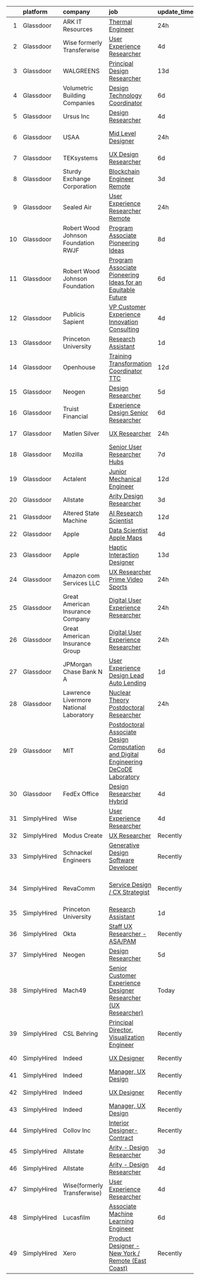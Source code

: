 

|    | platform    | company                                | job                                                                                                                                                                                                                                                                                                                                                                                                                                                                                                                                                                                                                                                                                                                                                                                                                                                                                                                                                                                                                                                                                                                                                                                                                                                                                                                                                                                                                                                                                                         | update_time   | location                   |
|---:|:------------|:---------------------------------------|:------------------------------------------------------------------------------------------------------------------------------------------------------------------------------------------------------------------------------------------------------------------------------------------------------------------------------------------------------------------------------------------------------------------------------------------------------------------------------------------------------------------------------------------------------------------------------------------------------------------------------------------------------------------------------------------------------------------------------------------------------------------------------------------------------------------------------------------------------------------------------------------------------------------------------------------------------------------------------------------------------------------------------------------------------------------------------------------------------------------------------------------------------------------------------------------------------------------------------------------------------------------------------------------------------------------------------------------------------------------------------------------------------------------------------------------------------------------------------------------------------------|:--------------|:---------------------------|
|  1 | Glassdoor   | ARK IT Resources                       | [Thermal Engineer](https://www.glassdoor.com/partner/jobListing.htm?pos=119&ao=1136043&s=58&guid=000001835ef853be94dac31e09aabddc&src=GD_JOB_AD&t=SR&vt=w&ea=1&cs=1_eefef15e&cb=1663745676816&jobListingId=1008151360223&jrtk=3-0-1gdffgl4tgrib801-1gdffgl5mj4jq800-d7ba8a74a5e566be-)                                                                                                                                                                                                                                                                                                                                                                                                                                                                                                                                                                                                                                                                                                                                                                                                                                                                                                                                                                                                                                                                                                                                                                                                                      | 24h           | Menlo Park, CA             |
|  2 | Glassdoor   | Wise formerly Transferwise             | [User Experience Researcher](https://www.glassdoor.com/partner/jobListing.htm?pos=123&ao=1136043&s=58&guid=000001835ef853be94dac31e09aabddc&src=GD_JOB_AD&t=SR&vt=w&cs=1_928bf3a6&cb=1663745676816&jobListingId=1008145016719&jrtk=3-0-1gdffgl4tgrib801-1gdffgl5mj4jq800-961133dc9397dce1-)                                                                                                                                                                                                                                                                                                                                                                                                                                                                                                                                                                                                                                                                                                                                                                                                                                                                                                                                                                                                                                                                                                                                                                                                                 | 4d            | New York, NY               |
|  3 | Glassdoor   | WALGREENS                              | [Principal Design Researcher](https://www.glassdoor.com/partner/jobListing.htm?pos=106&ao=1110586&s=58&guid=000001835ef853be94dac31e09aabddc&src=GD_JOB_AD&t=SR&vt=w&ea=1&cs=1_9a2dbf7e&cb=1663745676815&jobListingId=1008123372215&cpc=F4EED0218A761C36&jrtk=3-0-1gdffgl4tgrib801-1gdffgl5mj4jq800-da1a050a4c0bfca3--6NYlbfkN0DjFJdVF8xT6Dx_Amb_qp16VFdGPom6iJ3DXC72xT6OlsDHd6dw58O5vXTq8utQTBupbXFjGdJH9UypqiefbqZa0WqoHxT1lx7rGDa65ZwZK99GDbL3QgPXv3GPrwAePYclNvAa9edU6328mt8w2gjxv-ih9RA1v8B5Ks58kxxzK2F0vKVqVK53TuwjVRcOaY2azucHb3yR0U8vH0-_wy51bucd9H8Lu47fodZLgtQ0DBgKQRFtkdfkWD5bPyGc8CvPPt0kmBCX1xs1I7CSatCSKIvFsnA5wSCmGRZ8oL1aYoCeWnFI9W_VaOkcFdWn1iysgsjm6P_Y-3nHFBJNh6plvuMYn2fBKGZyIzmPFspdp2MV8R9p-YpkWBw4Vf0Q6yIzmcAi5QPosH0t57IAEHhQUh1TIeGPMTle8Mx5p3vlXI4PQ2KmQTZsdrYzJDmpvZD-yc-F3j9pFLkeknSxxG2cUqhvdJKeizfqebZCEUJrypWHxAxeitKwp9dZpaCkcuIvhcdgTRRy7WKpw9o-aXeT)                                                                                                                                                                                                                                                                                                                                                                                                                                                                                                                                                                                                                      | 13d           | Chicago, IL                |
|  4 | Glassdoor   | Volumetric Building Companies          | [Design Technology Coordinator](https://www.glassdoor.com/partner/jobListing.htm?pos=130&ao=1136043&s=58&guid=000001835ef853be94dac31e09aabddc&src=GD_JOB_AD&t=SR&vt=w&ea=1&cs=1_3b723dd1&cb=1663745676817&jobListingId=1008141032321&jrtk=3-0-1gdffgl4tgrib801-1gdffgl5mj4jq800-304f48276ab81cfb-)                                                                                                                                                                                                                                                                                                                                                                                                                                                                                                                                                                                                                                                                                                                                                                                                                                                                                                                                                                                                                                                                                                                                                                                                         | 6d            | Somerville, MA             |
|  5 | Glassdoor   | Ursus  Inc                             | [Design Researcher](https://www.glassdoor.com/partner/jobListing.htm?pos=107&ao=1110586&s=58&guid=000001835ef853be94dac31e09aabddc&src=GD_JOB_AD&t=SR&vt=w&ea=1&cs=1_94ed2b49&cb=1663745676815&jobListingId=1008145323757&cpc=8795CF9063CD573D&jrtk=3-0-1gdffgl4tgrib801-1gdffgl5mj4jq800-124191a4bc2e22c3--6NYlbfkN0CT8vBT9H5mqECx2dfLV_FONLPDKpIRssxVwtj05Tmm4rA5I0VNOPdM1oYsK66ov5pKaRZHS1cXnmt99SNi2Zh3Rf8J2yGgf5Yv6G2zQuG0lh2BpTC3mQGZIuVnnG5wlI-hp5XujGu_NoROBKdy0er7LHUB-o6Z-OEUXmNhDMqLA-Vi363VCRQp_vmDsGa4Mat4wpcE9wxyMrg4sxcyhrHRPDkylAEbQ2h8ZlVoOL4YPewsHt1-hXdIjIIk78IUVgWBzNT-rxHDzKTP5WOVqAdkkSJ0jelLRxKRjJ6NYys_aHwsv2qBj8_7lO03XjiVS_L8otTdnOC9IzyxsCEQqyW3oHbm7R3miqqkQwpx6i0tUSstUDaB6qnEEfL1yypP9XvhEvUd0M9L1QDoLCpC8ENriH6rucjG9tiH87fyTfztAblewNxGo6bqUsE4b9JzQteXL3EkYwjCk6NnaoO1fqlX-TVEOJff9dzQVvgM5BjZB2NTpbKjxPOHybc61y8dle71xGY1soX7YFtCSDJ53TirOkVTPDZYgJfmW2IlwluVWtUFbp5MkiZhM53KyCsIkfH3ZvKy798_4R16TCpztqUUJR9Im6CezDVZ33IwiQ2tICp-UyaWZemR4CFH-ELl1xPoUf1LmJsXtPyAKqDAeyIKtgHJPISzOgqOW-gW5inc3mvbZb5RscoQ4Yetm3-VGZLO_H67nwoVHO_sqyxl5e8qriM0TBsr4Rv4uBxCJFyrwgTjocJsJDj0UbVLIjf0543lm2U5Vsb3ydAAnIeSUj4WbL2y5u_jZsqayJgH2pnGe3Jn7m9hxvjypNr7bbrDUo1QTA9XFxe9BM_YN3n3gG6zOI4cFksGij9r8VfA4JxZDa9-6N09qTZvSQfc3iy0yj7QpcvyHC1tVwwDGxRB90FAv-OaSU5HCqBSoE_huwRVBop3B-G7Yp97ajwt1tnuJHT_cFCdT6zivdJarfzHhGV08NaDCPYBdyDLiUWP-W-2MqAru-w2ZJdHuHJMPiWRqPE%3D)                                                                                                                  | 4d            | San Jose, CA               |
|  6 | Glassdoor   | USAA                                   | [Mid Level Designer](https://www.glassdoor.com/partner/jobListing.htm?pos=103&ao=1110586&s=58&guid=000001835ef853be94dac31e09aabddc&src=GD_JOB_AD&t=SR&vt=w&cs=1_75d6720e&cb=1663745676814&jobListingId=1008151881338&cpc=44CD5376B8534B8F&jrtk=3-0-1gdffgl4tgrib801-1gdffgl5mj4jq800-a680d509c6061e2e--6NYlbfkN0CdTBpsLrhs4IwmIsoO0brdHaF9POTtXIeJjdlamKYQ_OhglXXDFJZTh11Z6IDPRXVPf9QD192_hWrSd6CFfX8ZzK8-T9DJLVfQJ7WAkHlgAqush0M8Dl65v3LsWvnh73irTuOsoycwKW9crDVFgioKys0iOMcq9ahlJf8yNTYAsm439P4SVMuEEGtFvOQnz1T5i9MU5aTwmKLl7ZXSi7AIDMTYKZymWCabxnZpgnve-DOgqDbeiIbRfcz7Zv6o_QHMi0d__2yN6Pft5VIlZaHjCvJ8BdqhJYeWVFkZ9jeWWyHkhqTOKhkg_nDsVK5yuxgxVgJA0y1GhQSjNWKFJ-BxmsKhsOlioqCcOxSIl0Lhb3b5nvDbShBKQWr8Mm49d5EUTQo6Oixr30I7IvaJCKyEXWmZVIgLXNyZF8xrP6GITIoZAPjAbwqK4Qpo5GOJuSc%3D)                                                                                                                                                                                                                                                                                                                                                                                                                                                                                                                                                                                                                                                                                                                      | 24h           | San Antonio, TX            |
|  7 | Glassdoor   | TEKsystems                             | [UX Design Researcher](https://www.glassdoor.com/partner/jobListing.htm?pos=105&ao=1110586&s=58&guid=000001835ef853be94dac31e09aabddc&src=GD_JOB_AD&t=SR&vt=w&cs=1_d808370c&cb=1663745676814&jobListingId=1008139170499&cpc=3BA4CE39D5B5DEF5&jrtk=3-0-1gdffgl4tgrib801-1gdffgl5mj4jq800-75228bd0f8383f41--6NYlbfkN0AuKz8EBO1xHDEL7V2YF9xF3dC_I9B9i-Zw2Jh8clPMK3KTieKealHQMRxLfyLBLKJ_aEawN_FtcgMaP4ZQRHA2lbBNhsjmobvHY-pf1HwCSfKCMOpUg9X-9hskFRVy_DTllsu8CsYZT_Eu0kI-xEIrbbIOaobzwqjVZzP1XA0BLCOJBtZZEDPgjR8B-RQOcUYFe85egHUl5G-gWwCHfRLAoFc658kKTP6mxSwaRRnqyvtdfWKS4FwHVImJqmiEhy1PzqrB829m_I1awUi70OC_J8lxFGT7XYu0evHiKgUSOhg1V7NSgpqsElEXHZLTkTKYnvHVgxejbcf9QVIiP3yq-y_0VOuuHPOTqoFdlUdd51TOusEkv7467MQYvIGj8kbN6HP1hU0fmBTvpvCaBe0ac-UeIe-7__oldn7KTMXIFtKPI0LyK14kudpGB04VEHMs5o7F1FDGvxATiVqK7oVT2F1T2H8GeWLvuBoerUbp9vbzkHD-XnNnL34rxG8Ii3OcKq6flhCWRZtRqo5i5RVMIwFvHy3qIEplxvebPmyXFqkFcWgjzh4N5pGwKUMkvEd9J9_e0KFD7Bzy_gS6ePXBE6wKRYT01xfezirtmabzBE1KD-kzFZfbJl6Z3tGhqJClmc9DtdPfMp_zepY8AfrFBTfNPOvjzNHKRYLMUMUqRIR9sCdl0I9Pyn31FVaVIm_A1qfVNTp52Ms1xGBSKo2YMUSqdEaRZf7judtPUtVUDaoq8G0CYT73jqGmUyVbZGuptWtASgbWhnNO2uryIU6_QD2CiNn6sChcAQ-C0IROw-4Oy9RDVGbeTR_T8yD20SBNhDY-euT7NFdt98AXcsnno4RwiHRDU4M_sn_ajG6yCBbEey02t8PltFH2OrbMF6AcAihht1nnJACi22_deXEcFBMtnYlP7TBvStP22oW4fQ%3D%3D)                                                                                                                                                                                                      | 6d            | Chicago, IL                |
|  8 | Glassdoor   | Sturdy Exchange Corporation            | [Blockchain Engineer  Remote ](https://www.glassdoor.com/partner/jobListing.htm?pos=112&ao=1136043&s=58&guid=000001835ef853be94dac31e09aabddc&src=GD_JOB_AD&t=SR&vt=w&ea=1&cs=1_24e941e6&cb=1663745676815&jobListingId=1008146555398&jrtk=3-0-1gdffgl4tgrib801-1gdffgl5mj4jq800-fef74d675c3b63f7-)                                                                                                                                                                                                                                                                                                                                                                                                                                                                                                                                                                                                                                                                                                                                                                                                                                                                                                                                                                                                                                                                                                                                                                                                          | 3d            | Remote                     |
|  9 | Glassdoor   | Sealed Air                             | [User Experience Researcher   Remote](https://www.glassdoor.com/partner/jobListing.htm?pos=113&ao=1136043&s=58&guid=000001835ef853be94dac31e09aabddc&src=GD_JOB_AD&t=SR&vt=w&cs=1_b18d59fd&cb=1663745676815&jobListingId=1008151387780&jrtk=3-0-1gdffgl4tgrib801-1gdffgl5mj4jq800-aa0038c1cc6f8809-)                                                                                                                                                                                                                                                                                                                                                                                                                                                                                                                                                                                                                                                                                                                                                                                                                                                                                                                                                                                                                                                                                                                                                                                                        | 24h           | Charlotte, NC              |
| 10 | Glassdoor   | Robert Wood Johnson Foundation  RWJF   | [Program Associate  Pioneering Ideas](https://www.glassdoor.com/partner/jobListing.htm?pos=125&ao=1136043&s=58&guid=000001835ef853be94dac31e09aabddc&src=GD_JOB_AD&t=SR&vt=w&cs=1_9ed9e188&cb=1663745676817&jobListingId=1008134469779&jrtk=3-0-1gdffgl4tgrib801-1gdffgl5mj4jq800-e402da8564343e9a-)                                                                                                                                                                                                                                                                                                                                                                                                                                                                                                                                                                                                                                                                                                                                                                                                                                                                                                                                                                                                                                                                                                                                                                                                        | 8d            | Princeton, NJ              |
| 11 | Glassdoor   | Robert Wood Johnson Foundation         | [Program Associate  Pioneering Ideas for an Equitable Future](https://www.glassdoor.com/partner/jobListing.htm?pos=102&ao=1110586&s=58&guid=000001835ef853be94dac31e09aabddc&src=GD_JOB_AD&t=SR&vt=w&ea=1&cs=1_0a79daf4&cb=1663745676814&jobListingId=1008139762834&cpc=61E17551093C17CB&jrtk=3-0-1gdffgl4tgrib801-1gdffgl5mj4jq800-611913414ef11104--6NYlbfkN0BLPqCC92CbvRp3fjIyq4x-3dEsiyl_bLCfkFrDc8EJvQrGoLRt0yQMTIq_6xGWASUxcnukudkT_7fUChEzbIoNLa6YrB_rtJc-WEtz5n5sx7f0OrRuXfEifNFluYxnrcgu26ZTuQrqkiNmc0iB-nlpqwg8j6J-NDa3efQaYXRND8IppUCcQxgndIpW9HXJZwQ-fIWLvnT-U5kIdrpQXgtFXvoOW7xkKAIz4jaut2gsKUo5-qF1nEHgTqxSUFfYvL0txQPzSFp7aNn3mdu3YnNEXB7EezHTwdqeyDVWLzmvdM3sgzOQweyOSDMqTqwDFIyQBo9Dsvk0KGawJv8M-2S9mIzFm8wivamzUi9wZ95jNprklqkNYkx4yLFLne3vuuOekyFw_J9imqhozsEqt1l824W9yfzjpu4ZiC1wJn1lYnED2RVgmZ2jdExWMVsM30-94vnxB8jILlPDyt1G8hgEcvM-hFMWLqDXyfC_qyNihtN5lhdoBfEtg30I5N_8whWCL2xH4niGxywhWXZOP6n-qY1t07HiCkwZRK6fQMOGxqRTVG1Q99-J)                                                                                                                                                                                                                                                                                                                                                                                                                                                                                                                                                      | 6d            | Princeton, NJ              |
| 12 | Glassdoor   | Publicis Sapient                       | [VP Customer Experience   Innovation Consulting](https://www.glassdoor.com/partner/jobListing.htm?pos=128&ao=1136043&s=58&guid=000001835ef853be94dac31e09aabddc&src=GD_JOB_AD&t=SR&vt=w&cs=1_ca396ba1&cb=1663745676817&jobListingId=1008146094158&jrtk=3-0-1gdffgl4tgrib801-1gdffgl5mj4jq800-256a002319a241b9-)                                                                                                                                                                                                                                                                                                                                                                                                                                                                                                                                                                                                                                                                                                                                                                                                                                                                                                                                                                                                                                                                                                                                                                                             | 4d            | New York, NY               |
| 13 | Glassdoor   | Princeton University                   | [Research Assistant](https://www.glassdoor.com/partner/jobListing.htm?pos=116&ao=1136043&s=58&guid=000001835ef853be94dac31e09aabddc&src=GD_JOB_AD&t=SR&vt=w&cs=1_29f97800&cb=1663745676816&jobListingId=1008149666537&jrtk=3-0-1gdffgl4tgrib801-1gdffgl5mj4jq800-7730e82e99e8783d-)                                                                                                                                                                                                                                                                                                                                                                                                                                                                                                                                                                                                                                                                                                                                                                                                                                                                                                                                                                                                                                                                                                                                                                                                                         | 1d            | Princeton, NJ              |
| 14 | Glassdoor   | Openhouse                              | [Training   Transformation Coordinator  TTC ](https://www.glassdoor.com/partner/jobListing.htm?pos=118&ao=1136043&s=58&guid=000001835ef853be94dac31e09aabddc&src=GD_JOB_AD&t=SR&vt=w&ea=1&cs=1_d103d6d9&cb=1663745676816&jobListingId=1008127154628&jrtk=3-0-1gdffgl4tgrib801-1gdffgl5mj4jq800-72c449b57a4fb2a9-)                                                                                                                                                                                                                                                                                                                                                                                                                                                                                                                                                                                                                                                                                                                                                                                                                                                                                                                                                                                                                                                                                                                                                                                           | 12d           | Remote                     |
| 15 | Glassdoor   | Neogen                                 | [Design Researcher](https://www.glassdoor.com/partner/jobListing.htm?pos=110&ao=1136043&s=58&guid=000001835ef853be94dac31e09aabddc&src=GD_JOB_AD&t=SR&vt=w&cs=1_f6d6d901&cb=1663745676815&jobListingId=1008142718945&jrtk=3-0-1gdffgl4tgrib801-1gdffgl5mj4jq800-fbeddd0a74c68b91-)                                                                                                                                                                                                                                                                                                                                                                                                                                                                                                                                                                                                                                                                                                                                                                                                                                                                                                                                                                                                                                                                                                                                                                                                                          | 5d            | Remote                     |
| 16 | Glassdoor   | Truist Financial                       | [Experience Design Senior Researcher](https://www.glassdoor.com/partner/jobListing.htm?pos=124&ao=1136043&s=58&guid=000001835ef853be94dac31e09aabddc&src=GD_JOB_AD&t=SR&vt=w&cs=1_87a39800&cb=1663745676816&jobListingId=1008138904753&jrtk=3-0-1gdffgl4tgrib801-1gdffgl5mj4jq800-0977e23f2933df3e-)                                                                                                                                                                                                                                                                                                                                                                                                                                                                                                                                                                                                                                                                                                                                                                                                                                                                                                                                                                                                                                                                                                                                                                                                        | 6d            | Atlanta, GA                |
| 17 | Glassdoor   | Matlen Silver                          | [UX Researcher](https://www.glassdoor.com/partner/jobListing.htm?pos=108&ao=1110586&s=58&guid=000001835ef853be94dac31e09aabddc&src=GD_JOB_AD&t=SR&vt=w&ea=1&cs=1_d2cffdfb&cb=1663745676815&jobListingId=1008151327209&cpc=654405A9B1E0A9F5&jrtk=3-0-1gdffgl4tgrib801-1gdffgl5mj4jq800-dd836821f291a964--6NYlbfkN0ADTliTSg4K3aDxe8vkHVVj5ml6bx8ND6Ab8oliGx3AtQak9O875La2bFZ7Jqdg5u2ZyJ2Jmh6ZiDCGAXFx7xb35p4eRxjLyI2GyyCAE7a8ckdW6OISSbdnjl5vow0AxXLk5LRDby0ST5HjH6c_ODLVwTA0YzToewLed7nciDOnody992ulY9j5vvEa__xAWuEP5mKC_JJn1wKxSdEj61T3Q7pQn_pd9zg7jpTC38STLsU2h4Nb9a6Ee_B5FcGU53eMafJkwB9ZzvarIkCSYpII6aDu_jXWa9L-5TIMoqTyHGY83SI99uNMcq9iwao10LYKwQiprxf96gvnNcUcMwgWrQkWSEXHkmmN63KZsls89hliJOub8tU0pr7VV3ldIs3nea3t92ONxhCcxAFwYfuiI0jxSqqpFbd-cOZXgcqcCCL_kgEUcq7U_8WXAZ_RrIPQnPVCj2tka63bXqvic_hzOiRjVqRp87uh6L05fZdTeg%3D%3D)                                                                                                                                                                                                                                                                                                                                                                                                                                                                                                                                                                                                                                                                        | 24h           | Charlotte, NC              |
| 18 | Glassdoor   | Mozilla                                | [Senior User Researcher  Hubs](https://www.glassdoor.com/partner/jobListing.htm?pos=129&ao=1136043&s=58&guid=000001835ef853be94dac31e09aabddc&src=GD_JOB_AD&t=SR&vt=w&ea=1&cs=1_2c4c17e8&cb=1663745676817&jobListingId=1008137678434&jrtk=3-0-1gdffgl4tgrib801-1gdffgl5mj4jq800-d5bfe251643c9646-)                                                                                                                                                                                                                                                                                                                                                                                                                                                                                                                                                                                                                                                                                                                                                                                                                                                                                                                                                                                                                                                                                                                                                                                                          | 7d            | San Francisco, CA          |
| 19 | Glassdoor   | Actalent                               | [Junior Mechanical Engineer](https://www.glassdoor.com/partner/jobListing.htm?pos=109&ao=1110586&s=58&guid=000001835ef853be94dac31e09aabddc&src=GD_JOB_AD&t=SR&vt=w&ea=1&cs=1_6922afb4&cb=1663745676815&jobListingId=1008127139282&cpc=9908D8D4413DBB8A&jrtk=3-0-1gdffgl4tgrib801-1gdffgl5mj4jq800-9ae0dcd8d463372b--6NYlbfkN0ChYVx_I3yfZ_JDY3EFoivtqvi_stwnZ_kRt8Dowt_l_d1ydueao4NE-oUleRJ4yhhb39mHehtRHndohCyaOhg4280427keUE1_ZpeYPIHI534W6KDYMQAOdfsg9KN3-mFLPXe_iqaff-Q4F3tD3DuGMwPBQWq0rmd4OptedXNGpScra_6RWsT4s_zZPtEVlf9y7Z716fosoUoCLQuFLyTJDgdcVBlG461zhWFDFLQfevV8PcPXquZQfOZiZDqv3XllG0i-86YCGVRojbXz9mGU8kdO7PC0RIA2znwuyJCo4fOLODciBZGn6ItaGW79a7uREBj6YFxPMzVkLnLU-WqzqGiZALCZti6LA1FRB1sCevmuTVSxieos01XDk4H9if-Q09z_gLHZGgg_9UIA0DZmLuKtIURgYLLh863zJRoEo_nJQ1L5MkZ7qcoEbfaQpViLoXmAH7_pB134A5E2kSA_QpTCc6iI0WeiNIWLhzQrbM3jwWAn13Vyuud3sc3N8e2Gky2l08F1NGoufBZL58CBHzZk_8ucG3sbHOYJCBuEUpx_bVbwQBITzNM1CvNweXgKlTZTIjZ8sz9WUwR5fXm9RAGKRMVp4PVOcIRGVo_hvOqgfu9kEdBfo19l-uH42i7k27jM9utXYXekGcXECymZmQvfOAtlmH6eyylucvgOYVOWKj4r4wCVgfld95wDCnb8sQsRm5WiAOloskQtY5PaqIC36RWjEhIKKR87jsOyIsRFkMe16sU4Rf83adpfFMk_qhjApVvDItBUhIJ3EcXXcFMKVXFcNVipiBHB04Q-T9JTqnh1TQoU_WXwYEuQphY8w4T4jW0MEkTUkEIhiWv27vpUkj9vfA5b-Sh5JmekAIIZ0VYF3KTGOVgd5DyC10Tz0H3C0pmmi9_v-liwtK5q3pYNo2OVMLd9ZQgI3sfsivO3RUSnD_qgpov81S1jGdfkJ46h9KMe06DOEY6oZ-IR_RmJiGiw5ac%3D)                                                                                                                                         | 12d           | Hyattsville, MD            |
| 20 | Glassdoor   | Allstate                               | [Arity   Design Researcher](https://www.glassdoor.com/partner/jobListing.htm?pos=101&ao=1110586&s=58&guid=000001835ef853be94dac31e09aabddc&src=GD_JOB_AD&t=SR&vt=w&cs=1_58a1f4fc&cb=1663745676814&jobListingId=1008146367908&cpc=3BA4CE39D5B5DEF5&jrtk=3-0-1gdffgl4tgrib801-1gdffgl5mj4jq800-2a9d07b4c94ca1a2--6NYlbfkN0BLH0BMQoDn-yw6Urt952hBm1JLFZ7WpBxND2cMIOjOqdmupiC_ZwOjCSzUpM3cDMan-XWx-WYIgFW0eKYFFNcZZa4e2BvAYYyViwDNAEYnoLYakGHlHkr1vztp50za5AEgtwAu40VL7MNPrW6TETvCPm8tbtjfkGnj0aRI0eFJ8Kll7Eehs7NEGSaKHWg1ceS_LEedzDHN39cAdgI-GTNibdnoA8d68C30Ze47GhHIBfb_SJt46sy1bPfyEzPNu9JrgxP9Aezca9btbF9--nOQDMYjRMuzxeTMGN4es3TWyc3kK-PGo1yQ8E2pP5xNC0Y0lO3exBjLC_nb8tr4_tVoqJ_NOGy8Vy_eZRriblE9KdZPtuLMOuZ3GMQ6i8nJopHtVbLdIQEIHH-WyjFm4wWDqqQ4vaL3BeBj0u9ECLC2EbLM5N77yVpIWApElVV15zZP4-882VS0LMqMpqq3K9VpamcxTbRLHnaH4BLCuhRKBT38U-gMyTOXOnjNLqmU1hSvy3km83-Jfm2wDFO97eyZGcTwzbDp8A9Upo8hWeCslkclQPXwOwjIH_0c7h2_Xoh3HsQZmSTEO-pj_4pKaRgOz_qF8mdFb80NnLuH6-Qqhdv49IpBf5oLrPyZhXr2sBXHdEGe2EayEWEbBs3vkghxnWtPw4lYibOUkMJHLhrk1q1hUulG6oI7VetnmcQG5l4uEmSmH4pozprb1zw6BZyZ70izDbGbimkbouPwW4HZakX9pqflNvWyMZmHqAd_wECJgByj0qLNajm2-fVP5qKoO56gmiGlKynAt29qu3f-Gw2Nm106d7A0YulcjDo6ViDvXmKC4tZpAbiqomTHnP5HIiVigj5q-e8-FRHAXXYx-ptEBhF8I81pC5I_LQo5l6tpu3vGlvbNYA_k2whbjJmNvHHRe1pG4Gr9zbmCnAuuWrg0dqB5eWznBUFFRx40kC47EJuMJnn2jkcqqsycwbsb3pO7f4ASfm2Dwn9o0TmYocL3jNiY7_td7Z09eOU4Ll3yj6Gze8-K747Q2qzhZJek0ggitmqYoycdTeNonwM_qI6oZBMHIZIDQT1DXVN0Eypin9VX84Hyw-vdQ0j5iBGOR9BBOSFp_dZFqmqi2FX8Lg%3D%3D) | 3d            | Remote                     |
| 21 | Glassdoor   | Altered State Machine                  | [AI Research Scientist](https://www.glassdoor.com/partner/jobListing.htm?pos=111&ao=1136043&s=58&guid=000001835ef853be94dac31e09aabddc&src=GD_JOB_AD&t=SR&vt=w&ea=1&cs=1_e97de326&cb=1663745676815&jobListingId=1008125166126&jrtk=3-0-1gdffgl4tgrib801-1gdffgl5mj4jq800-6cd77f7c599cb503-)                                                                                                                                                                                                                                                                                                                                                                                                                                                                                                                                                                                                                                                                                                                                                                                                                                                                                                                                                                                                                                                                                                                                                                                                                 | 12d           | Remote                     |
| 22 | Glassdoor   | Apple                                  | [Data Scientist   Apple Maps](https://www.glassdoor.com/partner/jobListing.htm?pos=104&ao=1110586&s=58&guid=000001835ef853be94dac31e09aabddc&src=GD_JOB_AD&t=SR&vt=w&cs=1_e94f60aa&cb=1663745676814&jobListingId=1008145302358&cpc=3BA4CE39D5B5DEF5&jrtk=3-0-1gdffgl4tgrib801-1gdffgl5mj4jq800-0edb4f325c20fbbb--6NYlbfkN0BvKrLyj5gPmtZO9T8euul8TCxuuKNOtzRJOomxnwSEodTz2Bc-sPZl1dBMH13w-jN25_zKR26i_ScnU-hL5QL0uM_AJ263_cQrgTBZUk1EA3aUL3GItZEKI_2l5XjwCm4aZpsHfOkFnizxudU6rhnYRX73zMwcUORvgAS5MhGj4lZgF9am6zh6gn7Sb6oeDz6_mKAdmswCke7mM0Ju72gigl4E4DyQRA1A2duFlvBsgQ87kzrNf0Kmkwawx_REyCcQkfJw5pt6HCmZSJ42OMuXJJlvSS6j_rHkdcbKJKf3u-nGBC1qEL8-DPctmIS7xBW00F_lqK5M1DhJZMfLmTMCgQdUg3N7I905CGFMJGPU4iZHc92ArxIOtGMO-N1v25l5Cut_OL0Byk0Kfir9wLMGRssiGmfayr-jVeBSuGuqXXxV-FL6PwUUnOFce2tp1LGY0vTnnzV2FD6lR9T_RSz07thYcx4v0Z0dfreD_2oSD5Dhm1kkeUZccWXFVPVc0seagAw6LOjGDH8SVEGIjqLJuu5YnYpAeYofw3SxyOcHgFB3wpSvF2nFxXLCkixaAq85CjGwdLArbGOC7LYSXNBO9CBuJCTCuT9n0L4i-lHE2-gxWOVG_d8WwBhAWybfhZZ_SLka8rd-F6culzZcKaa74rycs_Q8FwFEdbZVdlLIQ19sOL-JP-LVqnXwyklXD2P4RHsxk5zQL9q1pXdALCDtCM245DaE976x1QmpbEzCwg1j3qCZagBBhl2DsGw_YDVtDGPVmbvAdHwCk_SSrV6HeUveINOetpzCWs3d-felOacV5P3a1lg34oOF9UPYhceVwfTZjaPNRVLMqcPafAlUAqPf21ZQvIRGeoK-ziLgQnPRnDPvI5Hq_jResl-Fl88vWKzlfgqcc_qA_5sBQPcg5hPLSlvrNeAg55MdpFe6hERgYU5fHaypwFytC-YLcL28h4-v_yUppQ%3D%3D)                                                                                                                                                               | 4d            | Seattle, WA                |
| 23 | Glassdoor   | Apple                                  | [Haptic Interaction Designer](https://www.glassdoor.com/partner/jobListing.htm?pos=120&ao=1136043&s=58&guid=000001835ef853be94dac31e09aabddc&src=GD_JOB_AD&t=SR&vt=w&cs=1_519ecb40&cb=1663745676816&jobListingId=1008124951425&jrtk=3-0-1gdffgl4tgrib801-1gdffgl5mj4jq800-f09153b84c107bae-)                                                                                                                                                                                                                                                                                                                                                                                                                                                                                                                                                                                                                                                                                                                                                                                                                                                                                                                                                                                                                                                                                                                                                                                                                | 13d           | Cupertino, CA              |
| 24 | Glassdoor   | Amazon com Services LLC                | [UX Researcher  Prime Video Sports](https://www.glassdoor.com/partner/jobListing.htm?pos=127&ao=1136043&s=58&guid=000001835ef853be94dac31e09aabddc&src=GD_JOB_AD&t=SR&vt=w&cs=1_988a5e38&cb=1663745676817&jobListingId=1008151009295&jrtk=3-0-1gdffgl4tgrib801-1gdffgl5mj4jq800-6f1e15fe550b7201-)                                                                                                                                                                                                                                                                                                                                                                                                                                                                                                                                                                                                                                                                                                                                                                                                                                                                                                                                                                                                                                                                                                                                                                                                          | 24h           | New York, NY               |
| 25 | Glassdoor   | Great American Insurance Company       | [Digital User Experience Researcher](https://www.glassdoor.com/partner/jobListing.htm?pos=126&ao=1136043&s=58&guid=000001835ef853be94dac31e09aabddc&src=GD_JOB_AD&t=SR&vt=w&ea=1&cs=1_2770ee28&cb=1663745676817&jobListingId=1008151342513&jrtk=3-0-1gdffgl4tgrib801-1gdffgl5mj4jq800-c1715cf190637c32-)                                                                                                                                                                                                                                                                                                                                                                                                                                                                                                                                                                                                                                                                                                                                                                                                                                                                                                                                                                                                                                                                                                                                                                                                    | 24h           | Ohio                       |
| 26 | Glassdoor   | Great American Insurance Group         | [Digital User Experience Researcher](https://www.glassdoor.com/partner/jobListing.htm?pos=115&ao=1136043&s=58&guid=000001835ef853be94dac31e09aabddc&src=GD_JOB_AD&t=SR&vt=w&ea=1&cs=1_04e501b6&cb=1663745676815&jobListingId=1008151150664&jrtk=3-0-1gdffgl4tgrib801-1gdffgl5mj4jq800-74cb441395b0e7d0-)                                                                                                                                                                                                                                                                                                                                                                                                                                                                                                                                                                                                                                                                                                                                                                                                                                                                                                                                                                                                                                                                                                                                                                                                    | 24h           | Columbus, OH               |
| 27 | Glassdoor   | JPMorgan Chase Bank  N A               | [User Experience Design Lead   Auto Lending](https://www.glassdoor.com/partner/jobListing.htm?pos=121&ao=1136043&s=58&guid=000001835ef853be94dac31e09aabddc&src=GD_JOB_AD&t=SR&vt=w&cs=1_26756803&cb=1663745676816&jobListingId=1008150255219&jrtk=3-0-1gdffgl4tgrib801-1gdffgl5mj4jq800-d040e11d2e42ebc8-)                                                                                                                                                                                                                                                                                                                                                                                                                                                                                                                                                                                                                                                                                                                                                                                                                                                                                                                                                                                                                                                                                                                                                                                                 | 1d            | Plano, TX                  |
| 28 | Glassdoor   | Lawrence Livermore National Laboratory | [Nuclear Theory   Postdoctoral Researcher](https://www.glassdoor.com/partner/jobListing.htm?pos=117&ao=1136043&s=58&guid=000001835ef853be94dac31e09aabddc&src=GD_JOB_AD&t=SR&vt=w&cs=1_9f6bac85&cb=1663745676816&jobListingId=1008151425874&jrtk=3-0-1gdffgl4tgrib801-1gdffgl5mj4jq800-47921e03b90bbdfa-)                                                                                                                                                                                                                                                                                                                                                                                                                                                                                                                                                                                                                                                                                                                                                                                                                                                                                                                                                                                                                                                                                                                                                                                                   | 24h           | Livermore, CA              |
| 29 | Glassdoor   | MIT                                    | [Postdoctoral Associate  Design Computation and Digital Engineering  DeCoDE  Laboratory](https://www.glassdoor.com/partner/jobListing.htm?pos=114&ao=1136043&s=58&guid=000001835ef853be94dac31e09aabddc&src=GD_JOB_AD&t=SR&vt=w&cs=1_07a01e2c&cb=1663745676815&jobListingId=1008139733495&jrtk=3-0-1gdffgl4tgrib801-1gdffgl5mj4jq800-872bbfa65e5cee0e-)                                                                                                                                                                                                                                                                                                                                                                                                                                                                                                                                                                                                                                                                                                                                                                                                                                                                                                                                                                                                                                                                                                                                                     | 6d            | Cambridge, MA              |
| 30 | Glassdoor   | FedEx Office                           | [Design Researcher   Hybrid](https://www.glassdoor.com/partner/jobListing.htm?pos=122&ao=1136043&s=58&guid=000001835ef853be94dac31e09aabddc&src=GD_JOB_AD&t=SR&vt=w&cs=1_b86e29e0&cb=1663745676816&jobListingId=1008145328391&jrtk=3-0-1gdffgl4tgrib801-1gdffgl5mj4jq800-bbcfbc1c05b59df7-)                                                                                                                                                                                                                                                                                                                                                                                                                                                                                                                                                                                                                                                                                                                                                                                                                                                                                                                                                                                                                                                                                                                                                                                                                 | 4d            | Plano, TX                  |
| 31 | SimplyHired | Wise                                   | [User Experience Researcher](https://www.simplyhired.com/job/NOSL5NLMwhlM0IrUHYV82oFI4-MKMINaSR7Ih9lXx9MXOYVnb1Uvzw?q=generative+design)                                                                                                                                                                                                                                                                                                                                                                                                                                                                                                                                                                                                                                                                                                                                                                                                                                                                                                                                                                                                                                                                                                                                                                                                                                                                                                                                                                    | 4d            | New York, NY               |
| 32 | SimplyHired | Modus Create                           | [UX Researcher](https://www.simplyhired.com/job/BJb4hvBl4sTeHI9C2uhHGJ37By7YOgalfbeiI8ZZxu0pOdKod3yYmw?q=generative+design)                                                                                                                                                                                                                                                                                                                                                                                                                                                                                                                                                                                                                                                                                                                                                                                                                                                                                                                                                                                                                                                                                                                                                                                                                                                                                                                                                                                 | Recently      | Boston, MA                 |
| 33 | SimplyHired | Schnackel Engineers                    | [Generative Design Software Developer](https://www.simplyhired.com/job/KE0-EPFCtTp8eniWTTdVA6iqehRWfXqNBvdE0wHECgCONieSBqtj5A?q=generative+design)                                                                                                                                                                                                                                                                                                                                                                                                                                                                                                                                                                                                                                                                                                                                                                                                                                                                                                                                                                                                                                                                                                                                                                                                                                                                                                                                                          | Recently      | Omaha, NE                  |
| 34 | SimplyHired | RevaComm                               | [Service Design / CX Strategist](https://www.simplyhired.com/job/JFx93jb7ejW0D4s1PvmmKz0ujgS1vMc_DHoeErLX3j1hPsJ7_3-6oA?q=generative+design)                                                                                                                                                                                                                                                                                                                                                                                                                                                                                                                                                                                                                                                                                                                                                                                                                                                                                                                                                                                                                                                                                                                                                                                                                                                                                                                                                                | Recently      | San Francisco Bay Area, CA |
| 35 | SimplyHired | Princeton University                   | [Research Assistant](https://www.simplyhired.com/job/kknxJmKUwDPLdHlE16_NXUhoyZt5PSlirkv-VSRKmBsjGStdLerlxA?q=generative+design)                                                                                                                                                                                                                                                                                                                                                                                                                                                                                                                                                                                                                                                                                                                                                                                                                                                                                                                                                                                                                                                                                                                                                                                                                                                                                                                                                                            | 1d            | Princeton, NJ              |
| 36 | SimplyHired | Okta                                   | [Staff UX Researcher - ASA/PAM](https://www.simplyhired.com/job/UXWLJ1Yp_ZK6XIH54IiiagNw3kxbjcWcNmL6BH5BUq5x80XUORrtwQ?q=generative+design)                                                                                                                                                                                                                                                                                                                                                                                                                                                                                                                                                                                                                                                                                                                                                                                                                                                                                                                                                                                                                                                                                                                                                                                                                                                                                                                                                                 | Recently      | San Francisco, CA          |
| 37 | SimplyHired | Neogen                                 | [Design Researcher](https://www.simplyhired.com/job/2Bh6NfxTHu0JgTvZi2HamV8b9blNTQ_yWC6BBrw73QNFPPLsrUFUDw?q=generative+design)                                                                                                                                                                                                                                                                                                                                                                                                                                                                                                                                                                                                                                                                                                                                                                                                                                                                                                                                                                                                                                                                                                                                                                                                                                                                                                                                                                             | 5d            | Remote                     |
| 38 | SimplyHired | Mach49                                 | [Senior Customer Experience Designer Researcher (UX Researcher)](https://www.simplyhired.com/job/9En8m6AAPCFIjP-WVcdB05UPqXw3d-VlQUa0PeIhIoHrAgWrGQRSuQ?q=generative+design)                                                                                                                                                                                                                                                                                                                                                                                                                                                                                                                                                                                                                                                                                                                                                                                                                                                                                                                                                                                                                                                                                                                                                                                                                                                                                                                                | Today         | Boston, MA                 |
| 39 | SimplyHired | CSL Behring                            | [Principal Director, Visualization Engineer](https://www.simplyhired.com/job/66To39B-aW1ZVpkguA8LB7tZ4aa0AS3g0T7AHo8fidQCUazVBTcGag?q=generative+design)                                                                                                                                                                                                                                                                                                                                                                                                                                                                                                                                                                                                                                                                                                                                                                                                                                                                                                                                                                                                                                                                                                                                                                                                                                                                                                                                                    | Recently      | King of Prussia, PA        |
| 40 | SimplyHired | Indeed                                 | [UX Designer](https://www.simplyhired.com/job/URziMhrNTaKa1PLKfIfrhF-GuRmaj4gn2FhVHZfhBU3tWsV0R0J4dw?q=generative+design)                                                                                                                                                                                                                                                                                                                                                                                                                                                                                                                                                                                                                                                                                                                                                                                                                                                                                                                                                                                                                                                                                                                                                                                                                                                                                                                                                                                   | Recently      | United States              |
| 41 | SimplyHired | Indeed                                 | [Manager, UX Design](https://www.simplyhired.com/job/Bq589sK4IRMfwF5-KARscZ6LsNo2I05ZrwbHgWV1WMmQn8wB-Cg3yw?q=generative+design)                                                                                                                                                                                                                                                                                                                                                                                                                                                                                                                                                                                                                                                                                                                                                                                                                                                                                                                                                                                                                                                                                                                                                                                                                                                                                                                                                                            | Recently      | United States              |
| 42 | SimplyHired | Indeed                                 | [UX Designer](https://www.simplyhired.com/job/URziMhrNTaKa1PLKfIfrhF-GuRmaj4gn2FhVHZfhBU3tWsV0R0J4dw?q=generative+design)                                                                                                                                                                                                                                                                                                                                                                                                                                                                                                                                                                                                                                                                                                                                                                                                                                                                                                                                                                                                                                                                                                                                                                                                                                                                                                                                                                                   | Recently      | United States              |
| 43 | SimplyHired | Indeed                                 | [Manager, UX Design](https://www.simplyhired.com/job/Bq589sK4IRMfwF5-KARscZ6LsNo2I05ZrwbHgWV1WMmQn8wB-Cg3yw?q=generative+design)                                                                                                                                                                                                                                                                                                                                                                                                                                                                                                                                                                                                                                                                                                                                                                                                                                                                                                                                                                                                                                                                                                                                                                                                                                                                                                                                                                            | Recently      | United States              |
| 44 | SimplyHired | Collov Inc                             | [Interior Designer-Contract](https://www.simplyhired.com/job/BWulXfwm_DajYkRoVR_cHEZ0YAw0ZzUYn4k1ZR9ZbVk7SbJZhkaf0Q?q=generative+design)                                                                                                                                                                                                                                                                                                                                                                                                                                                                                                                                                                                                                                                                                                                                                                                                                                                                                                                                                                                                                                                                                                                                                                                                                                                                                                                                                                    | Recently      | Remote                     |
| 45 | SimplyHired | Allstate                               | [Arity - Design Researcher](https://www.simplyhired.com/job/nuCwrAaPLlwLp-lBj289gVGfaczfqrV6k5QUiHtlCFSbf0M5apP--g?q=generative+design)                                                                                                                                                                                                                                                                                                                                                                                                                                                                                                                                                                                                                                                                                                                                                                                                                                                                                                                                                                                                                                                                                                                                                                                                                                                                                                                                                                     | 3d            | Remote                     |
| 46 | SimplyHired | Allstate                               | [Arity - Design Researcher](https://www.simplyhired.com/job/lb-8Ud7uppXwKCXYYlfcAwRmrxIrBsNyQ6YmvIpiomGYMbUQqptQww?q=generative+design)                                                                                                                                                                                                                                                                                                                                                                                                                                                                                                                                                                                                                                                                                                                                                                                                                                                                                                                                                                                                                                                                                                                                                                                                                                                                                                                                                                     | 4d            | Remote                     |
| 47 | SimplyHired | Wise(formerly Transferwise)            | [User Experience Researcher](https://www.simplyhired.com/job/EOxdPqOE5-zfaBzVolfi-AL11WaF_HjnSU3rqTgXuu8Q6b6zaHk8Dw?q=generative+design)                                                                                                                                                                                                                                                                                                                                                                                                                                                                                                                                                                                                                                                                                                                                                                                                                                                                                                                                                                                                                                                                                                                                                                                                                                                                                                                                                                    | 4d            | New York, NY               |
| 48 | SimplyHired | Lucasfilm                              | [Associate Machine Learning Engineer](https://www.simplyhired.com/job/NHCbzWRQ1XQtyychoSUQiroJNEZKRqDcszy7P2TGP2ughvn0n-RGgA?q=generative+design)                                                                                                                                                                                                                                                                                                                                                                                                                                                                                                                                                                                                                                                                                                                                                                                                                                                                                                                                                                                                                                                                                                                                                                                                                                                                                                                                                           | 6d            | San Francisco, CA          |
| 49 | SimplyHired | Xero                                   | [Product Designer - New York / Remote (East Coast)](https://www.simplyhired.com/job/Uve7sc1FrWS-FAPF8zVeCvmJntMIsHinLThLFFqIBH0h7xea4dfymQ?q=generative+design)                                                                                                                                                                                                                                                                                                                                                                                                                                                                                                                                                                                                                                                                                                                                                                                                                                                                                                                                                                                                                                                                                                                                                                                                                                                                                                                                             | Recently      | Remote                     |